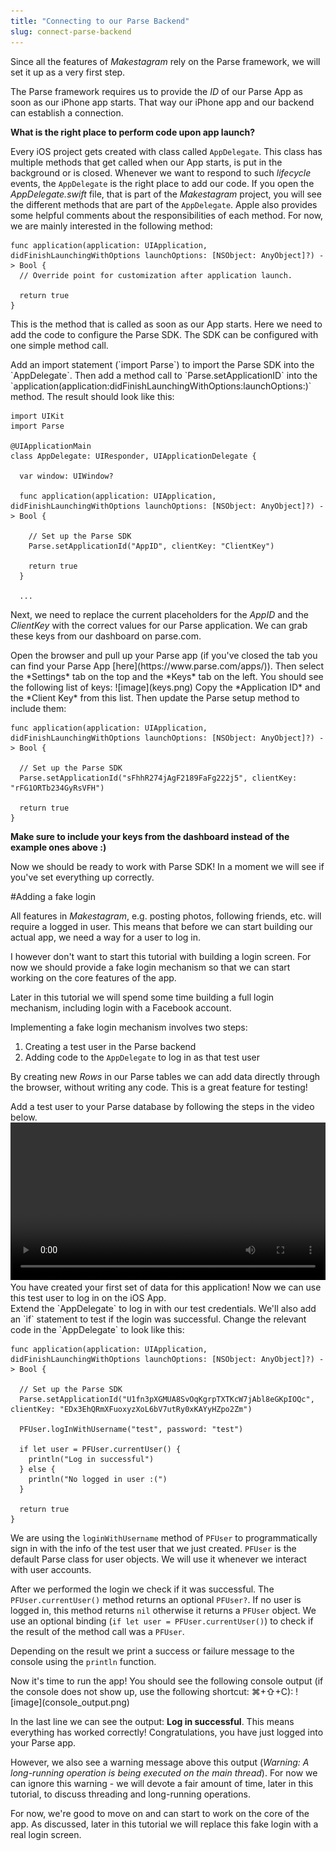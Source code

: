 ```yaml
---
title: "Connecting to our Parse Backend"
slug: connect-parse-backend
---     
```


Since all the features of *Makestagram* rely on the Parse framework, we will set it up as a very first step. 

The Parse framework requires us to provide the *ID* of our Parse App as soon as our iPhone app starts. That way our iPhone app and our backend can establish a connection.

**What is the right place to perform code upon app launch?**

Every iOS project gets created with class called `AppDelegate`. This class has multiple methods that get called when our App starts, is put in the background or is closed. Whenever we want to respond to such *lifecycle* events, the `AppDelegate` is the right place to add our code. If you open the *AppDelegate.swift* file, that is part of the *Makestagram* project, you will see the different methods that are part of the `AppDelegate`. Apple also provides some helpful comments about the responsibilities of each method. For now, we are mainly interested in the following method:

    func application(application: UIApplication, didFinishLaunchingWithOptions launchOptions: [NSObject: AnyObject]?) -> Bool {
      // Override point for customization after application launch.
      
      return true
    }
    
This is the method that is called as soon as our App starts. Here we need to add the code to configure the Parse SDK. The SDK can be configured with one simple method call.

<div class="action"></div>
Add an import statement (`import Parse`) to import the Parse SDK into the `AppDelegate`. Then add a method call to `Parse.setApplicationID` into the `application(application:didFinishLaunchingWithOptions:launchOptions:)` method. The result should look like this:

    import UIKit
    import Parse

    @UIApplicationMain
    class AppDelegate: UIResponder, UIApplicationDelegate {

      var window: UIWindow?

      func application(application: UIApplication, didFinishLaunchingWithOptions launchOptions: [NSObject: AnyObject]?) -> Bool {

        // Set up the Parse SDK
        Parse.setApplicationId("AppID", clientKey: "ClientKey")
        
        return true
      }
      
      ...
      
Next, we need to replace the current placeholders for the *AppID* and the *ClientKey* with the correct values for our Parse application. We can grab these keys from our dashboard on parse.com.

<div class="action"></div>
Open the browser and pull up your Parse app (if you've closed the tab you can find your Parse App [here](https://www.parse.com/apps/)). Then select the *Settings* tab on the top and the *Keys* tab on the left. You should see the following list of keys:
![image](keys.png)
Copy the *Application ID* and the *Client Key* from this list. Then update the Parse setup method to include them:

    func application(application: UIApplication, didFinishLaunchingWithOptions launchOptions: [NSObject: AnyObject]?) -> Bool {

      // Set up the Parse SDK
      Parse.setApplicationId("sFhhR274jAgF2189FaFg222j5", clientKey: "rFG1ORTb234GyRsVFH")
      
      return true
    }
    
**Make sure to include your keys from the dashboard instead of the example ones above :)**

Now we should be ready to work with Parse SDK! In a moment we will see if you've set everything up correctly.

#Adding a fake login

All features in *Makestagram*, e.g. posting photos, following friends, etc. will require a logged in user. This means that before we can start building our actual app, we need a way for a user to log in.

I however don't want to start this tutorial with building a login screen. For now we should provide a fake login mechanism so that we can start working on the core features of the app.

Later in this tutorial we will spend some time building a full login mechanism, including login with a Facebook account.

Implementing a fake login mechanism involves two steps:

1. Creating a test user in the Parse backend
2. Adding code to the `AppDelegate` to log in as that test user

By creating new *Rows* in our Parse tables we can add data directly through the browser, without writing any code. This is a great feature for testing!
<div class="action"></div>
Add a test user to your Parse database by following the steps in the video below. <video width="100%" controls>
  <source src="https://github.com/MakeSchool-Tutorials/Makestagram-Swift/raw/master/P5-Connecting-to-Parse/testuser.mp4" type="video/mp4">
   Hit the *+Row* button in the top left corner. This will create a new blank entry. The double click into the *password* column of this row and enter *"text"* as a password. Then double click into the *username* column and enter *text* as a password.
</video>
You have created your first set of data for this application! Now we can use this test user to log in on the iOS App.

<div class="action"></div>
Extend the `AppDelegate` to log in with our test credentials. We'll also add an `if` statement to test if the login was successful. Change the relevant code in the `AppDelegate` to look like this:

    func application(application: UIApplication, didFinishLaunchingWithOptions launchOptions: [NSObject: AnyObject]?) -> Bool {

      // Set up the Parse SDK
      Parse.setApplicationId("U1fn3pXGMUA8SvOqKgrpTXTKcW7jAbl8eGKpIOQc", clientKey: "EDx3EhQRmXFuoxyzXoL6bV7utRy0xKAYyHZpo2Zm")
      
      PFUser.logInWithUsername("test", password: "test")
      
      if let user = PFUser.currentUser() {
        println("Log in successful")
      } else {
        println("No logged in user :(")
      }
      
      return true
    }
    
We are using the `loginWithUsername` method of `PFUser` to programmatically sign in with the info of the test user that we just created. `PFUser` is the default Parse class for user objects. We will use it whenever we interact with user accounts.

After we performed the login we check if it was successful. The `PFUser.currentUser()` method returns an optional `PFUser?`. If no user is logged in, this method returns `nil` otherwise it returns a `PFUser` object. We use an optional binding (`if let user = PFUser.currentUser()`) to check if the result of the method call was a `PFUser`. 

Depending on the result we print a success or failure message to the console using the `println` function.

<div class="action"></div>
Now it's time to run the app! You should see the following console output (if the console does not show up, use the following shortcut: ⌘+⇧+C):
![image](console_output.png)

In the last line we can see the output: **Log in successful**. This means everything has worked correctly! Congratulations, you have just logged into your Parse app.

However, we also see a warning message above this output (*Warning: A long-running operation is being executed on the main thread*). For now we can ignore this warning - we will devote a fair amount of time, later in this tutorial, to discuss threading and long-running operations.

For now, we're good to move on and can start to work on the core of the app. As discussed, later in this tutorial we will replace this fake login with a real login screen.